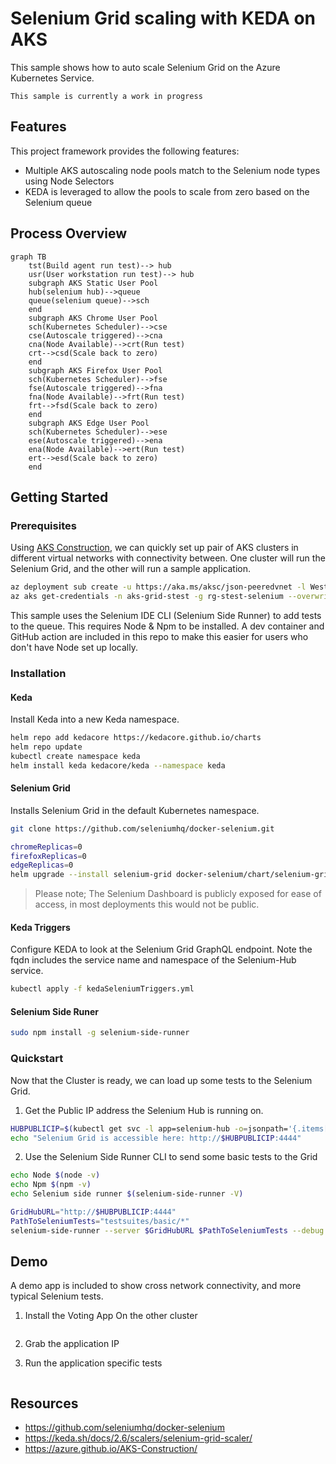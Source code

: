 # Selenium Grid scaling with KEDA on AKS

This sample shows how to auto scale Selenium Grid on the Azure Kubernetes Service.

`This sample is currently a work in progress`

## Features

This project framework provides the following features:

* Multiple AKS autoscaling node pools match to the Selenium node types using Node Selectors
* KEDA is leveraged to allow the pools to scale from zero based on the Selenium queue

## Process Overview

```mermaid
graph TB
    tst(Build agent run test)--> hub
    usr(User workstation run test)--> hub
    subgraph AKS Static User Pool
    hub(selenium hub)-->queue
    queue(selenium queue)-->sch
    end
    subgraph AKS Chrome User Pool 
    sch(Kubernetes Scheduler)-->cse
    cse(Autoscale triggered)-->cna
    cna(Node Available)-->crt(Run test)
    crt-->csd(Scale back to zero)
    end
    subgraph AKS Firefox User Pool 
    sch(Kubernetes Scheduler)-->fse
    fse(Autoscale triggered)-->fna
    fna(Node Available)-->frt(Run test)
    frt-->fsd(Scale back to zero)
    end
    subgraph AKS Edge User Pool 
    sch(Kubernetes Scheduler)-->ese
    ese(Autoscale triggered)-->ena
    ena(Node Available)-->ert(Run test)
    ert-->esd(Scale back to zero)
    end
```

## Getting Started

### Prerequisites

Using [AKS Construction](https://github.com/Azure/Aks-Construction), we can quickly set up pair of AKS clusters in different virtual networks with connectivity between.
One cluster will run the Selenium Grid, and the other will run a sample application.

```bash
az deployment sub create -u https://aka.ms/aksc/json-peeredvnet -l WestEurope -p adminPrincipleId=$(az ad signed-in-user show --query objectId --out tsv)
az aks get-credentials -n aks-grid-stest -g rg-stest-selenium --overwrite-existing
```

This sample uses the Selenium IDE CLI (Selenium Side Runner) to add tests to the queue. This requires Node & Npm to be installed. A dev container and GitHub action are included in this repo to make this easier for users who don't have Node set up locally.

### Installation

#### Keda

Install Keda into a new Keda namespace.

```bash
helm repo add kedacore https://kedacore.github.io/charts
helm repo update
kubectl create namespace keda
helm install keda kedacore/keda --namespace keda
```

#### Selenium Grid

Installs Selenium Grid in the default Kubernetes namespace.

```bash
git clone https://github.com/seleniumhq/docker-selenium.git

chromeReplicas=0
firefoxReplicas=0
edgeReplicas=0
helm upgrade --install selenium-grid docker-selenium/chart/selenium-grid/. --set hub.serviceType=LoadBalancer,chromeNode.replicas=$chromeReplicas,firefoxNode.replicas=$firefoxReplicas,edgeNode.replicas=$edgeReplicas,chromeNode.nodeSelector.selbrowser=chromepool,firefoxNode.nodeSelector.selbrowser=firefoxpool,edgeNode.nodeSelector.selbrowser=edgepool
```

> Please note; The Selenium Dashboard is publicly exposed for ease of access, in most deployments this would not be public.

#### Keda Triggers

Configure KEDA to look at the Selenium Grid GraphQL endpoint. Note the fqdn includes the service name and namespace of the Selenium-Hub service.

```bash
kubectl apply -f kedaSeleniumTriggers.yml
```

#### Selenium Side Runer

```bash
sudo npm install -g selenium-side-runner
```

### Quickstart

Now that the Cluster is ready, we can load up some tests to the Selenium Grid.

1. Get the Public IP address the Selenium Hub is running on.

```bash
HUBPUBLICIP=$(kubectl get svc -l app=selenium-hub -o=jsonpath='{.items[0].status.loadBalancer.ingress[0].ip}')
echo "Selenium Grid is accessible here: http://$HUBPUBLICIP:4444"
```

2. Use the Selenium Side Runner CLI to send some basic tests to the Grid

```bash
echo Node $(node -v)
echo Npm $(npm -v)
echo Selenium side runner $(selenium-side-runner -V)

GridHubURL="http://$HUBPUBLICIP:4444"
PathToSeleniumTests="testsuites/basic/*"
selenium-side-runner --server $GridHubURL $PathToSeleniumTests --debug
```

## Demo

A demo app is included to show cross network connectivity, and more typical Selenium tests.

1. Install the Voting App On the other cluster

```bash

```

2. Grab the application IP

3. Run the application specific tests

```bash

```

## Resources

- https://github.com/seleniumhq/docker-selenium
- https://keda.sh/docs/2.6/scalers/selenium-grid-scaler/
- https://azure.github.io/AKS-Construction/

